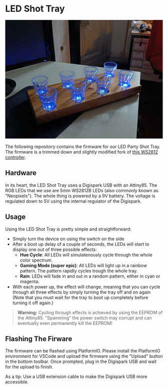 # LED Shot Tray

![](img/showcase.jpg)

The following repository contains the firmware for our LED Party Shot Tray. The firmware is a trimmed down and slightly modified fork of [this WS2812 controller](https://github.com/CTXz/Not-so-Tiny-Dimmer).

## Hardware

In its heart, the LED Shot Tray uses a Digispark USB with an Attiny85. The RGB LEDs that we use are 5mm WS2812B LEDs (also commonly known as "Neopixels"). The whole thing is powered by a 9V battery. The voltage is regulated down to 5V using the internal regulator of the Digispark.

## Usage

Using the LED Shot Tray is pretty simple and straightforward:
  - Simply turn the device on using the switch on the side
  - After a boot up delay of a couple of seconds, the LEDs will start to display one out of three possible effects:
    - **Hue Cycle**: All LEDs will simulatenously cycle through the whole color spectrum.
    - **Gaming Mode (super epic)**: All LEDs will light up in a rainbow pattern. The pattern rapidly cycles trough the whole tray.
    - **Rain**: LEDs will fade in and out in a random pattern, either in cyan or magenta.
  - With each power up, the effect will change, meaning that you can cycle through all three effects by simply turning the tray off and on again (Note that you must wait for the tray to boot up completely before turning it off again.)

> **Warning:** Cycling through effects is achieved by using the EEPROM of the Attiny85. "Spamming" the power switch may corrupt and can eventually even permanently kill the EEPROM!

## Flashing The Firware

The firmware can be flashed using PlatformIO. Please install the PlatformIO environment for VSCode and upload the firmware using the "Upload" button in the bottom toolbar. Once prompted, plug in the Digispark USB and wait for the upload to finish.

As a tip: Use a USB extension cable to make the Digispark USB more accessible.